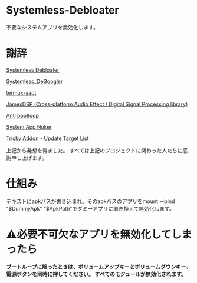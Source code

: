 # Systemless-Debloater
不要なシステムアプリを無効化します。
# 謝辞
[Systemless Debloater](https://github.com/zgfg/SystemlessDebloater)

[Systemless_DeGoogler](https://github.com/Systemless-DeBloaters/Systemless_DeGoogler)

[termux-aapt](https://github.com/rendiix/termux-aapt)

[JamesDSP (Cross-platform Audio Effect / Digital Signal Processing library)](https://github.com/james34602/JamesDSPManager)

[Anti bootloop](https://github.com/Magisk-Modules-Alt-Repo/abootloop/tree/v1.3.4)

[System App Nuker](https://github.com/chisewaguri/systemapp_nuker)

[Tricky Addon - Update Target List](https://github.com/KOWX712/Tricky-Addon-Update-Target-List)

上記から発想を得ました。
すべては上記のプロジェクトに関わった人たちに感謝申し上げます。

# 仕組み
テキストにapkパスが書き込まれ、そのapkパスのアプリをmount --bind "$DummyApk" "$ApkPath"でダミーアプリに置き換えて無効化します。

# ⚠️必要不可欠なアプリを無効化してしまったら
**ブートループに陥ったときは、ボリュームアップキーとボリュームダウンキー、電源ボタンを同時に押してください。
すべてのモジュールが無効化されます。**
